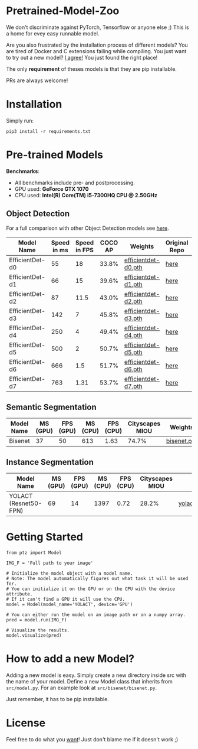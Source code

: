 # Pretrained-Model-Zoo

We don't discriminate against PyTorch, Tensorflow or anyone else ;) This is a home for evey easy runnable model.

Are you also frustrated by the installation process of different models? You are tired of Docker and C extensions failing while compiling. You just want to try out a new model? [I agree!](https://towardsdatascience.com/running-deep-learning-models-is-complicated-and-here-is-why-35a4e325486c) You just found the right place!

The only **requirement** of theses models is that they are pip installable.

PRs are always welcome!

# Installation

Simply run:

`pip3 install -r requirements.txt`

# Pre-trained Models

**Benchmarks**: 
- All benchmarks include pre- and postprocessing.
- GPU used: **GeForce GTX 1070**
- CPU used: **Intel(R) Core(TM) i5-7300HQ CPU @ 2.50GHz**

## Object Detection

For a full comparison with other Object Detection models see [here](https://paperswithcode.com/sota/object-detection-on-coco).

| Model Name | Speed in ms | Speed in FPS | COCO AP | Weights | Original Repo | Paper |
| ----- | ----- | ----- | ----- | ----- | ----- | ----- |
EfficientDet-d0 | 55 | 18 | 33.8% | [efficientdet-d0.pth](https://github.com/zylo117/Yet-Another-Efficient-Pytorch/releases/download/1.0/efficientdet-d0.pth)| [here](https://github.com/zylo117/Yet-Another-EfficientDet-Pytorch) | [arxiv](https://arxiv.org/abs/1911.09070) 
EfficientDet-d1 | 66 | 15 | 39.6% | [efficientdet-d1.pth](https://github.com/zylo117/Yet-Another-Efficient-Pytorch/releases/download/1.0/efficientdet-d1.pth)| [here](https://github.com/zylo117/Yet-Another-EfficientDet-Pytorch) | [arxiv](https://arxiv.org/abs/1911.09070)
EfficientDet-d2 | 87 | 11.5 | 43.0% | [efficientdet-d2.pth](https://github.com/zylo117/Yet-Another-Efficient-Pytorch/releases/download/1.0/efficientdet-d2.pth)| [here](https://github.com/zylo117/Yet-Another-EfficientDet-Pytorch) | [arxiv](https://arxiv.org/abs/1911.09070)
EfficientDet-d3 | 142 | 7 | 45.8% | [efficientdet-d3.pth](https://github.com/zylo117/Yet-Another-Efficient-Pytorch/releases/download/1.0/efficientdet-d3.pth)| [here](https://github.com/zylo117/Yet-Another-EfficientDet-Pytorch) | [arxiv](https://arxiv.org/abs/1911.09070)
EfficientDet-d4 | 250 | 4 | 49.4% | [efficientdet-d4.pth](https://github.com/zylo117/Yet-Another-Efficient-Pytorch/releases/download/1.0/efficientdet-d4.pth)| [here](https://github.com/zylo117/Yet-Another-EfficientDet-Pytorch) | [arxiv](https://arxiv.org/abs/1911.09070)
EfficientDet-d5 | 500 | 2 | 50.7% | [efficientdet-d5.pth](https://github.com/zylo117/Yet-Another-Efficient-Pytorch/releases/download/1.0/efficientdet-d5.pth)| [here](https://github.com/zylo117/Yet-Another-EfficientDet-Pytorch) | [arxiv](https://arxiv.org/abs/1911.09070)
EfficientDet-d6 | 666 | 1.5 | 51.7% | [efficientdet-d6.pth](https://github.com/zylo117/Yet-Another-Efficient-Pytorch/releases/download/1.0/efficientdet-d6.pth)| [here](https://github.com/zylo117/Yet-Another-EfficientDet-Pytorch) | [arxiv](https://arxiv.org/abs/1911.09070)
EfficientDet-d7 | 763 | 1.31 | 53.7% | [efficientdet-d7.pth](https://github.com/zylo117/Yet-Another-Efficient-Pytorch/releases/download/1.0/efficientdet-d7.pth)| [here](https://github.com/zylo117/Yet-Another-EfficientDet-Pytorch) | [arxiv](https://arxiv.org/abs/1911.09070)  

## Semantic Segmentation

| Model Name | MS (GPU) | FPS (GPU) | MS (CPU) | FPS (CPU)| Cityscapes MIOU | Weights | Original Repo | Paper |
| ----- | ----- | ----- | ----- | ----- | ----- | ----- | ----- | ----- | 
Bisenet | 37 | 50  | 613 | 1.63 | 74.7% | [bisenet.pth](https://github.com/SharifElfouly/BiSeNet/blob/master/res/model_final.pth) | [here](https://github.com/CoinCheung/BiSeNet) | [arxiv](https://arxiv.org/abs/1808.00897)

## Instance Segmentation

| Model Name | MS (GPU) | FPS (GPU) | MS (CPU) | FPS (CPU)| Cityscapes MIOU | Weights | Original Repo | Paper |
| ----- | ----- | ----- | ----- | ----- | ----- | ----- | ----- | ----- | 
YOLACT (Resnet50-FPN) | 69 |14 | 1397 |0.72 | 28.2% | [yolact_resnet50_54_800000.pth](https://drive.google.com/file/d/1yp7ZbbDwvMiFJEq4ptVKTYTI2VeRDXl0/view?usp=sharing) |[here](https://github.com/dbolya/yolact) | [arxiv](https://arxiv.org/abs/1904.02689)

# Getting Started

```
from ptz import Model

IMG_F = 'Full path to your image'

# Initialize the model object with a model name.
# Note: The model automatically figures out what task it will be used for.
# You can initialize it on the GPU or on the CPU with the device attribute.
# If it can't find a GPU it will use the CPU.
model = Model(model_name='YOLACT', device='GPU')

# You can either run the model on an image path or on a numpy array.
pred = model.run(IMG_F)

# Visualize the results.
model.visualize(pred)
```

# How to add a new Model?

Adding a new model is easy. Simply create a new directory inside src with the name of your model. Define a new Model class that inherits from `src/model.py`. For an example look at `src/bisenet/bisenet.py`.

Just remember, it has to be pip installable.

# License
Feel free to do what you [want](https://github.com/SharifElfouly/pretrained-model-zoo/blob/master/LICENSE)! Just don't blame me if it doesn't work ;)
